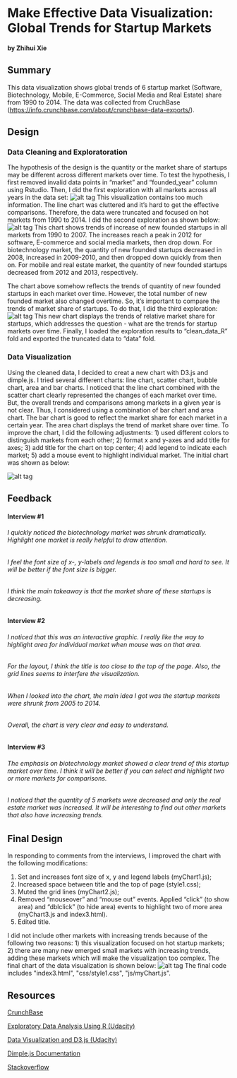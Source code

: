 # Make Effective Data Visualization: Global Trends for Startup Markets
#### by Zhihui Xie
## Summary
This data visualization shows global trends of 6 startup market (Software, Biotechnology, Mobile, E-Commerce, Social Media and Real Estate) share from 1990 to 2014.  The data was collected from CruchBase (https://info.crunchbase.com/about/crunchbase-data-exports/).
## Design
### Data Cleaning and Exploratoration
The hypothesis of the design is the quantity or the market share of startups may be different across different markets over time. To test the hypothesis, I first removed invalid data points in “market” and “founded_year” column using Rstudio. Then, I did the first exploration with all markets across all years in the data set:
![alt tag](images/r1.png) 
This visualization contains too much information. The line chart was cluttered and it’s hard to get the effective comparisons. Therefore, the data were truncated and focused on hot markets from 1990 to 2014. I did the second exploration as shown below:
![alt tag](images/r2.png) 
This chart shows trends of increase of new founded startups in all markets from 1990 to 2007. The increases reach a peak in 2012 for software, E-commerce and social media markets, then drop down. For biotechnology market, the quantity of new founded startups decreased in 2008, increased in 2009-2010, and then dropped down quickly from then on. For mobile and real estate market, the quantity of new founded startups decreased from 2012 and 2013, respectively.

The chart above somehow reflects the trends of quantity of new founded startups in each market over time. However, the total number of new founded market also changed overtime. So, it’s important to compare the trends of market share of startups. To do that, I did the third exploration: 
![alt tag](images/r3.png) 
This new chart displays the trends of relative market share for startups, which addresses the question - what are the trends for startup markets over time. 
Finally, I loaded the exploration results to “clean_data_R” fold and exported the truncated data to “data” fold.
### Data Visualization 
Using the cleaned data, I decided to creat a new chart with D3.js and dimple.js. I tried several different charts: line chart, scatter chart, bubble chart, area and bar charts. I noticed that the line chart combined with the scatter chart clearly represented the changes of each market over time. But, the overall trends and comparisons among markets in a given year is not clear. Thus, I considered using a combination of bar chart and area chart. The bar chart is good to reflect the market share for each market in a certain year. The area chart displays the trend of market share over time. To improve the chart, I did the following adjustments: 1) used different colors to distinguish markets from each other; 2) format x and y-axes and add title for axes; 3) add title for the chart on top center; 4) add legend to indicate each market; 5) add a mouse event to highlight individual market. The initial chart was shown as below:

![alt tag](images/d3.png) 
## Feedback
#### Interview #1
###### I quickly noticed the biotechnology market was shrunk dramatically. Highlight one market is really helpful to draw attention. 

###### I feel the font size of x-, y-labels and legends is too small and hard to see. It will be better if the font size is bigger. 

###### I think the main takeaway is that the market share of these startups is decreasing.

#### Interview #2
###### I noticed that this was an interactive graphic. I really like the way to highlight area for individual market when mouse was on that area.

###### For the layout, I think the title is too close to the top of the page. Also, the grid lines seems to interfere the visualization.

###### When I looked into the chart, the main idea I got was the startup markets were shrunk from 2005 to 2014. 

###### Overall, the chart is very clear and easy to understand. 

#### Interview #3
###### The emphasis on biotechnology market showed a clear trend of this startup market over time. I think it will be better if you can select and highlight two or more markets for comparisons.

###### I noticed that the quantity of 5 markets were decreased and only the real estate market was increased. It will be interesting to find out other markets that also have increasing trends.

## Final Design
In responding to comments from the interviews, I improved the chart with the following modifications:
1) Set and increases font size of x, y and legend labels (myChart1.js);
2) Increased space between title and the top of page (style1.css);
3) Muted the grid lines (myChart2.js);
4) Removed “mouseover” and “mouse out” events. Applied “click” (to show area) and “dblclick” (to hide area) events to highlight two of more area (myChart3.js and index3.html).
5) Edited title.

I did not include other markets with increasing trends because of the following two reasons: 1) this visualization focused on hot startup markets; 2) there are many new emerged small markets with increasing trends, adding these markets which will make the visualization too complex.
The final chart of the data visualization is shown below:
![alt tag](images/d3_final.png) 
The final code includes "index3.html", "css/style1.css", "js/myChart.js". 

## Resources
[CrunchBase](https://www.crunchbase.com/)

[Exploratory Data Analysis Using R (Udacity)](https://www.udacity.com/course/ud651)

[Data Visualization and D3.js (Udacity)](https://www.udacity.com/course/ud507)

[Dimple.js Documentation](dimplejs.org/)

[Stackoverflow](stackoverflow.com/)
